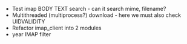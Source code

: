 
* Test imap  BODY TEXT search -  can it search mime, filename?
* Multithreaded (multiprocess?)  download - here we must also check UIDVALIDITY 
* Refactor imap_client into 2 modules
* year IMAP filter


	